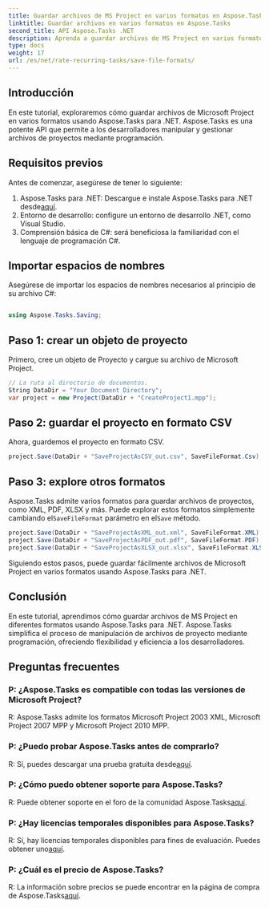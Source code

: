 ```yaml
---
title: Guardar archivos de MS Project en varios formatos en Aspose.Tasks
linktitle: Guardar archivos en varios formatos en Aspose.Tasks
second_title: API Aspose.Tasks .NET
description: Aprenda a guardar archivos de MS Project en varios formatos usando Aspose.Tasks para .NET. Pasos sencillos para una gestión eficiente de proyectos.
type: docs
weight: 17
url: /es/net/rate-recurring-tasks/save-file-formats/
---
```

## Introducción
En este tutorial, exploraremos cómo guardar archivos de Microsoft Project en varios formatos usando Aspose.Tasks para .NET. Aspose.Tasks es una potente API que permite a los desarrolladores manipular y gestionar archivos de proyectos mediante programación.
## Requisitos previos
Antes de comenzar, asegúrese de tener lo siguiente:
1.  Aspose.Tasks para .NET: Descargue e instale Aspose.Tasks para .NET desde[aquí](https://releases.aspose.com/tasks/net/).
2. Entorno de desarrollo: configure un entorno de desarrollo .NET, como Visual Studio.
3. Comprensión básica de C#: será beneficiosa la familiaridad con el lenguaje de programación C#.

## Importar espacios de nombres
Asegúrese de importar los espacios de nombres necesarios al principio de su archivo C#:
```csharp

using Aspose.Tasks.Saving;
```
## Paso 1: crear un objeto de proyecto
Primero, cree un objeto de Proyecto y cargue su archivo de Microsoft Project.
```csharp
// La ruta al directorio de documentos.
String DataDir = "Your Document Directory";
var project = new Project(DataDir + "CreateProject1.mpp");
```
## Paso 2: guardar el proyecto en formato CSV
Ahora, guardemos el proyecto en formato CSV. 
```csharp
project.Save(DataDir + "SaveProjectAsCSV_out.csv", SaveFileFormat.Csv);
```
## Paso 3: explore otros formatos
 Aspose.Tasks admite varios formatos para guardar archivos de proyectos, como XML, PDF, XLSX y más. Puede explorar estos formatos simplemente cambiando el`SaveFileFormat` parámetro en el`Save` método.
```csharp
project.Save(DataDir + "SaveProjectAsXML_out.xml", SaveFileFormat.XML);
project.Save(DataDir + "SaveProjectAsPDF_out.pdf", SaveFileFormat.PDF);
project.Save(DataDir + "SaveProjectAsXLSX_out.xlsx", SaveFileFormat.XLSX);
```
Siguiendo estos pasos, puede guardar fácilmente archivos de Microsoft Project en varios formatos usando Aspose.Tasks para .NET.

## Conclusión
En este tutorial, aprendimos cómo guardar archivos de MS Project en diferentes formatos usando Aspose.Tasks para .NET. Aspose.Tasks simplifica el proceso de manipulación de archivos de proyecto mediante programación, ofreciendo flexibilidad y eficiencia a los desarrolladores.
## Preguntas frecuentes
### P: ¿Aspose.Tasks es compatible con todas las versiones de Microsoft Project?
R: Aspose.Tasks admite los formatos Microsoft Project 2003 XML, Microsoft Project 2007 MPP y Microsoft Project 2010 MPP.
### P: ¿Puedo probar Aspose.Tasks antes de comprarlo?
 R: Sí, puedes descargar una prueba gratuita desde[aquí](https://releases.aspose.com/).
### P: ¿Cómo puedo obtener soporte para Aspose.Tasks?
R: Puede obtener soporte en el foro de la comunidad Aspose.Tasks[aquí](https://forum.aspose.com/c/tasks/15).
### P: ¿Hay licencias temporales disponibles para Aspose.Tasks?
 R: Sí, hay licencias temporales disponibles para fines de evaluación. Puedes obtener uno[aquí](https://purchase.aspose.com/temporary-license/).
### P: ¿Cuál es el precio de Aspose.Tasks?
 R: La información sobre precios se puede encontrar en la página de compra de Aspose.Tasks[aquí](https://purchase.aspose.com/buy).